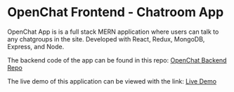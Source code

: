 # OpenChat Frontend - Chatroom App

OpenChat App is is a full stack MERN application where users can talk to any chatgroups in the site. Developed with React, Redux, MongoDB, Express, and Node.

The backend code of the app can be found in this repo:
[OpenChat Backend Repo](https://github.com/RioterTrov97/chat-app-frontend)

The live demo of this application can be viewed with the link:
[Live Demo](https://open-chat-app-2021.web.app/)
